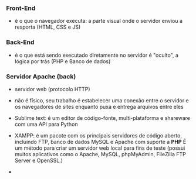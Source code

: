 ### Front-End

- é o que o navegador executa: a parte visual
    onde o servidor enviou a resporta
(HTML, CSS e JS)

### Back-End

- é o que está sendo executado diretamente no servidor
    é "oculto", a lógica por trás
(PHP e Banco de dados)

### Servidor Apache (back)

- servidor web (protocolo HTTP)

- não é físico, seu trabalho é estabelecer uma conexão entre o servidor e os navegadores de sites enquanto puxa e entrega arquivos entre eles

- Sublime text: é um editor de código-fonte, multi-plataforma e shareware com uma API para Python

- XAMPP:  é um pacote com os principais servidores de código aberto, incluindo FTP, banco de dados MySQL e Apache com suporte a **PHP** É um método para criar um servidor web local para fins de teste (possui muitos aplicativos como o Apache, MySQL, phpMyAdmin, FileZilla FTP Server e OpenSSL.)

- 
